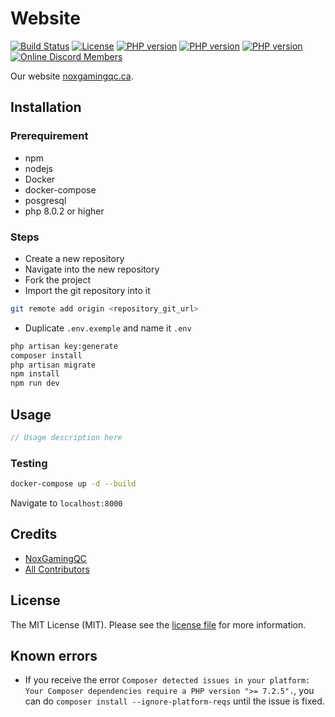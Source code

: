 # Website

[![Build Status](https://api.travis-ci.com/NoxGamingQC/Website.svg?token=8xPnyZAhxFTwCpTJsxsG&branch=master&status=errored)](https://travis-ci.com/NoxGamingQC/Website)
[![License](https://img.shields.io/github/license/NoxGamingQC/Website)](#)
[![PHP version](https://img.shields.io/badge/laravel-9.38.0-blue)](#)
[![PHP version](https://img.shields.io/badge/php-%5E8.0.2-blue)](#)
[![PHP version](https://img.shields.io/badge/npm-%5E6.13.6-blue)](#)
[![Online Discord Members](https://discord.com/api/guilds/938558244924829756/widget.png?style=shield)](https://noxgamingqc.ca/discord)

Our website [noxgamingqc.ca](https://noxgamingqc.ca).

## Installation

### Prerequirement

- npm
- nodejs
- Docker
- docker-compose
- posgresql
- php 8.0.2 or higher

### Steps

- Create a new repository
- Navigate into the new repository
- Fork the project
- Import the git repository into it

```bash
git remote add origin <repository_git_url>
```

- Duplicate `.env.exemple` and name it `.env`

```bash
php artisan key:generate
composer install
php artisan migrate
npm install
npm run dev
```

## Usage

```php
// Usage description here
```

### Testing

```bash
docker-compose up -d --build
```

Navigate to `localhost:8000`

## Credits

- [NoxGamingQC](https://github.com/noxgamingqc)
- [All Contributors](../../contributors)

## License

The MIT License (MIT). Please see the [license file](LICENSE.md) for more information.

## Known errors

- If you receive the error `Composer detected issues in your platform: Your Composer dependencies require a PHP version ">= 7.2.5".`, you can do `composer install --ignore-platform-reqs` until the issue is fixed.
